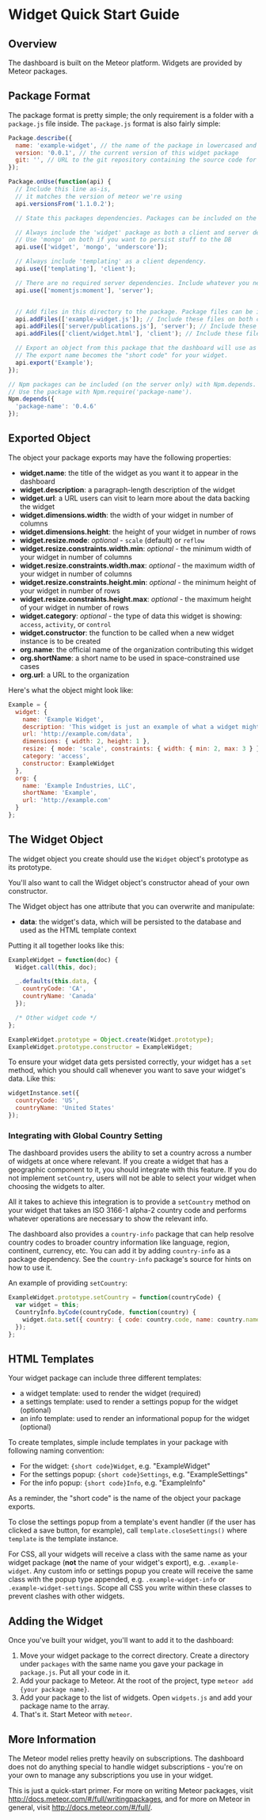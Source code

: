 Widget Quick Start Guide
========================

Overview
--------

The dashboard is built on the Meteor platform. Widgets are provided by Meteor packages.

Package Format
--------------

The package format is pretty simple; the only requirement is a folder with a `package.js` file inside. The `package.js` format is also fairly simple:

```javascript
Package.describe({
  name: 'example-widget', // the name of the package in lowercased and with no spaces
  version: '0.0.1', // the current version of this widget package
  git: '', // URL to the git repository containing the source code for this package (optional)
});

Package.onUse(function(api) {
  // Include this line as-is,
  // it matches the version of meteor we're using
  api.versionsFrom('1.1.0.2'); 

  // State this packages dependencies. Packages can be included on the client, the server, or both.

  // Always include the 'widget' package as both a client and server dependency.
  // Use 'mongo' on both if you want to persist stuff to the DB
  api.use(['widget', 'mongo', 'underscore']);

  // Always include 'templating' as a client dependency.
  api.use(['templating'], 'client');

  // There are no required server dependencies. Include whatever you need.
  api.use(['momentjs:moment'], 'server');


  // Add files in this directory to the package. Package files can be included on the client, the server, or both.
  api.addFiles(['example-widget.js']); // Include these files on both client and server
  api.addFiles(['server/publications.js'], 'server'); // Include these files on the server.
  api.addFiles(['client/widget.html'], 'client'); // Include these files on the client.

  // Export an object from this package that the dashboard will use as the interface to this widget.
  // The export name becomes the "short code" for your widget.
  api.export('Example');
});

// Npm packages can be included (on the server only) with Npm.depends.
// Use the package with Npm.require('package-name').
Npm.depends({
  'package-name': '0.4.6'
});
```

Exported Object
---------------

The object your package exports may have the following properties:
* __widget.name__: the title of the widget as you want it to appear in the dashboard
* __widget.description__: a paragraph-length description of the widget
* __widget.url__: a URL users can visit to learn more about the data backing the widget
* __widget.dimensions.width__: the width of your widget in number of columns
* __widget.dimensions.height__: the height of your widget in number of rows
* __widget.resize.mode__: *optional* - `scale` (default) or `reflow`
* __widget.resize.constraints.width.min__: *optional* - the minimum width of your widget in number of columns
* __widget.resize.constraints.width.max__: *optional* - the maximum width of your widget in number of columns
* __widget.resize.constraints.height.min__: *optional* - the minimum height of your widget in number of rows
* __widget.resize.constraints.height.max__: *optional* - the maximum height of your widget in number of rows
* __widget.category__: *optional* - the type of data this widget is showing: `access`, `activity`, or `control`
* __widget.constructor__: the function to be called when a new widget instance is to be created
* __org.name__: the official name of the organization contributing this widget
* __org.shortName__: a short name to be used in space-constrained use cases
* __org.url__: a URL to the organization

Here's what the object might look like:
```javascript
Example = {
  widget: {
    name: 'Example Widget',
    description: 'This widget is just an example of what a widget might look like.',
    url: 'http://example.com/data',
    dimensions: { width: 2, height: 1 },
    resize: { mode: 'scale', constraints: { width: { min: 2, max: 3 } } },
    category: 'access',
    constructor: ExampleWidget
  },
  org: {
    name: 'Example Industries, LLC',
    shortName: 'Example',
    url: 'http://example.com'
  }
};
```

The Widget Object
-----------------

The widget object you create should use the `Widget` object's prototype as its prototype.

You'll also want to call the Widget object's constructor ahead of your own constructor. 

The Widget object has one attribute that you can overwrite and manipulate:
* __data__: the widget's data, which will be persisted to the database and used as the HTML template context

Putting it all together looks like this:

```javascript
ExampleWidget = function(doc) {
  Widget.call(this, doc);

  _.defaults(this.data, {
    countryCode: 'CA',
    countryName: 'Canada'
  });

  /* Other widget code */
};

ExampleWidget.prototype = Object.create(Widget.prototype);
ExampleWidget.prototype.constructor = ExampleWidget;
```

To ensure your widget data gets persisted correctly, your widget has a `set` method, which you should call whenever you want to save your widget's data. Like this:

```javascript
widgetInstance.set({
  countryCode: 'US',
  countryName: 'United States'
});
```

### Integrating with Global Country Setting

The dashboard provides users the ability to set a country across a number of widgets at once where relevant. If you create a widget that has a geographic component to it, you should integrate with this feature. If you do not implement `setCountry`, users will not be able to select your widget when choosing the widgets to alter.

All it takes to achieve this integration is to provide a `setCountry` method on your widget that takes an ISO 3166-1 alpha-2 country code and performs whatever operations are necessary to show the relevant info.

The dashboard also provides a `country-info` package that can help resolve country codes to broader country information like language, region, continent, currency, etc. You can add it by adding `country-info` as a package dependency. See the `country-info` package's source for hints on how to use it.

An example of providing `setCountry`:

```javascript
ExampleWidget.prototype.setCountry = function(countryCode) {
  var widget = this;
  CountryInfo.byCode(countryCode, function(country) {
    widget.data.set({ country: { code: country.code, name: country.name } });
  });
};
```

HTML Templates
--------------

Your widget package can include three different templates:
* a widget template: used to render the widget (required)
* a settings template: used to render a settings popup for the widget (optional)
* an info template: used to render an informational popup for the widget (optional)

To create templates, simple include templates in your package with following naming convention:
* For the widget: `{short code}Widget`, e.g. "ExampleWidget"
* For the settings popup: `{short code}Settings`, e.g. "ExampleSettings"
* For the info popup: `{short code}Info`, e.g. "ExampleInfo"

As a reminder, the "short code" is the name of the object your package exports.

To close the settings popup from a template's event handler (if the user has clicked a save button, for example), call `template.closeSettings()` where `template` is the template instance.

For CSS, all your widgets will receive a class with the same name as your widget package (__not__ the name of your widget's export), e.g. `.example-widget`. Any custom info or settings popup you create will receive the same class with the popup type appended, e.g. `.example-widget-info` or `.example-widget-settings`. Scope all CSS you write within these classes to prevent clashes with other widgets.

Adding the Widget
-----------------

Once you've built your widget, you'll want to add it to the dashboard:

1. Move your widget package to the correct directory. Create a directory under `packages` with the same name you gave your package in `package.js`. Put all your code in it.
2. Add your package to Meteor. At the root of the project, type `meteor add {your package name}`.
3. Add your package to the list of widgets. Open `widgets.js` and add your package name to the array.
4. That's it. Start Meteor with `meteor`.

More Information
----------------

The Meteor model relies pretty heavily on subscriptions. The dashboard does not do anything special to handle widget subscriptions - you're on your own to manage any subscriptions you use in your widget.

This is just a quick-start primer. For more on writing Meteor packages, visit http://docs.meteor.com/#/full/writingpackages, and for more on Meteor in general, visit http://docs.meteor.com/#/full/.

